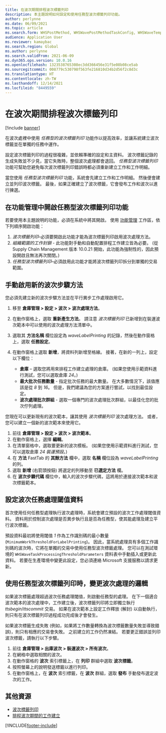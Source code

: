 ```yaml
---
title: 在波次期間排程波次標籤列印
description: 本主題說明如何設定和使用任務型波次標籤列印功能。
author: perlynne
ms.date: 06/09/2021
ms.topic: article
ms.search.form: WHSPostMethod, WHSWavePostMethodTaskConfig, WHSWaveTemplateTable, WHSParameters, WHSWaveTableListPage, WHSWorkTableListPage, WHSWorkTable, BatchJobEnhanced, WHSPlannedWorkOrder
audience: Application User
ms.reviewer: kamaybac
ms.search.region: Global
ms.author: perlynne
ms.search.validFrom: 2021-06-09
ms.dyn365.ops.version: 10.0.16
ms.openlocfilehash: 1323538765308ec3dd366456e31f5e08b08ce5ab
ms.sourcegitcommit: 008779c530798f563fe216810d34b2d56f2c8d3c
ms.translationtype: HT
ms.contentlocale: zh-TW
ms.lasthandoff: 12/14/2021
ms.locfileid: "8449559"
---
```

# <a name="schedule-wave-label-printing-during-wave"></a>在波次期間排程波次標籤列印

[!include [banner](../../includes/banner.md)]

在波次處裡中使用 *任務型的波次標籤列印* 功能作以提高效率，並讓系統建立波次標籤並在單獨的任務中運作。

設定波次標籤列印的過程很複雜，並依賴準確的設定和主資料。 波次標籤記錄的生成失敗並不少見，當它失敗時，整個波次處理都會退回。 *任務型波次標籤列印* 功能可幫助您避免每次波次標籤列印錯誤時都必須重新建立工作和工作明細。

當您使用 *任務型波次標籤列印* 功能，系統會先建立工作和工作明細。 然後便會建立並列印波次標籤。 最後，如果正確建立了波次標籤，它會發布工作和波次以進行揀選。

## <a name="turn-on-the-task-based-wave-label-printing-feature-in-feature-management"></a>在功能管理中開啟任務型波次標籤列印功能

若要使用本主題說明的功能，必須在系統中將其開啟。 使用 [功能管理](../../fin-ops-core/fin-ops/get-started/feature-management/feature-management-overview.md) 工作區，依下列順序開啟功能：

1. *波次標籤列印*–必須要開啟此功能才能為波次標籤列印啟用波次處理方法。
1. *組織範圍的工作封鎖* - 此功能對手動和自動配置排程工作建立皆為必要。 (從 Supply Chain Management 版本 10.0.21 開始，此功能為強制性的，因此預設開啟且無法再次關閉。)
1. *任務型波次標籤列印*–必須啟用此功能才能將波次標籤列印拆分到單獨的交易範圍。

## <a name="manually-enable-the-new-wave-step-method"></a>手動啟用新的波次步驟方法

您必須先建立新的波次步驟方法並在平行異步工作處理啟用它。

1. 移至 **倉庫管理 \> 設定 \> 波次 \> 波次處理方法**。
1. 在動作窗格上，選取 **重新產生方法**。 請注意 *波次標籤列印* 已新增到在裝運波次範本中可以使用的波次處理方法清單中。
1. 選取其 **方法名稱** 欄位設定為 *waveLabelPrinting* 的記錄，然後在動作窗格上，選取 **任務設定**。
1. 在動作窗格上選取 **新增**，將資料列新增至格線。 接著，在新的一列上，設定以下欄位：

    - **倉庫** – 選取您將用來排程工作建立處理的倉庫。 (如果您使用示範資料進行測試，您可以選取倉庫 *24*。)
    - **最大批次任務數量** - 指定批次任務的最大數量。 在大多數情況下，該值應該是從 *8* 到 *16*。 但是，我們建議為您的方案進行嘗試，以找到最佳設定。
    - **波次處理批次群組** - 選取一個專門的波次處理批次群組，以最佳化您的批次佇列處理。

您現在可以更新現有的波次範本，讓其使用 *波次標籤列印* 波次處理方法。 或者，您可以建立一個新的波次範本來使用它。

1. 前往 **倉庫管理 \> 設定 \> 波次 \> 波次範本**。
1. 在動作窗格上，選擇 **編輯**。
1. 在清單窗格中，選取要更新的波次模板。 (如果您使用示範資料進行測試，您可以選取倉庫 *24 裝運預設*。)
1. 在 **方法** FastTab 的 **其餘方法** 欄中，選取 **名稱** 欄位設為 *waveLabelPrinting* 的列。
1. 選取 **新增** (右箭頭按鈕) 將選定的列移動至 **已選定方法** 欄。
1. 在 **波次步驟代碼** 欄位中，輸入的波次步驟代碼，這將用於連接波次範本和波次標籤範本。

## <a name="set-wave-task-processing-threshold-data"></a>設定波次任務處理閾值資料

首次使用任何任務型處理執行波次處理時，系統會建立預設的波次工作處理閾值資料。 資料用於控制波次處理是否異步執行且是否為任務型，使其能處理及建立平行波次標籤。

預設資料最初將使用閾值 *1* 作為工作識別碼的最小數量 (`MinimumWorkThresholdForLabelPrinting`)。 因此，當系統處理具有多個工作識別碼的波次時，它將在單獨的交易中使用任務型波次標籤處理。 您可以在測試環境的 `WHSWaveTaskProcessingThresholdParameters` 資料表中手動插入或更新此資料。 若要在生產環境中變更此設定，您必須連絡 Microsoft 支援服務以請求更新。

## <a name="changes-to-the-wave-processing-logic-when-task-based-wave-label-printing-is-used"></a>使用任務型波次標籤列印時，變更波次處理的邏輯

如果波次標籤處理超過波次任務處理閾值，則啟動任務型的處理。 在下一個適合波次範本的波次處理中，工作建立後，波次標籤列印將立即獨立執行 *ttsbegin*/*ttscommit* 交易。 如果在波次範本上設定工作釋放 (解封) 以自動執行，則只有在波次標籤列印過程成功完成後才會發生。

如果波次標籤生成失敗 (例如，如果將工作數量轉換為波次標籤數量失敗並導致錯誤)，則只有相應的交易會失敗。 之前建立的工作仍然凍結。 若要更正錯誤並列印波次標籤，請執行以下步驟。

1. 前往 **倉庫管理 \> 出庫波次 \> 裝運波次 \> 所有波次**。
1. 在網格中選取相關的波次。
1. 在動作窗格的 **波次** 索引標籤上，在 **列印** 群組中選取 **波次標籤**。
1. 按照螢幕上的說明發送標籤以進行列印。
1. 在動作窗格上，在 **波次** 索引標籤，在 **波次** 群組，選取 **發布** 手動發布選定波次的工作。

## <a name="additional-resources"></a>其他資源

- [波次標籤列印](configure-wave-label-printing.md)
- [排程波次期間的工作建立](configure-wave-schedule-work-creation.md)

[!INCLUDE[footer-include](../../includes/footer-banner.md)]
